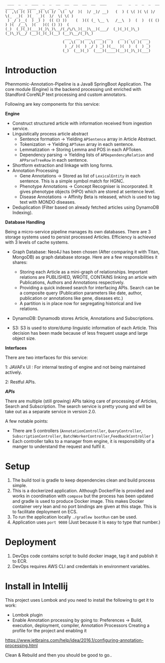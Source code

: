 ```
 ___  _  _  ___  _  _  __  __  __  __  __  ___     __   _  _  _  _  __  ____  __  ____  __  __  _  _
(  ,\( )( )(  _)( \( )/  \(  \/  )(  )/ _)/ __)   (  ) ( \( )( \( )/  \(_  _)(  )(_  _)(  )/  \( \( )
 ) _/ )__(  ) _) )  (( () ))    (  )(( (_ \__ \   /__\  )  (  )  (( () ) )(  /__\  )(   )(( () ))  (
(_)  (_)(_)(___)(_)\_)\__/(_/\/\_)(__)\__)(___/  (_)(_)(_)\_)(_)\_)\__/ (__)(_)(_)(__) (__)\__/(_)\_)
                           ___  __  ___  ___  __    __  _  _  ___
                          (  ,\(  )(  ,\(  _)(  )  (  )( \( )(  _)
                           ) _/ )(  ) _/ ) _) )(__  )(  )  (  ) _)
                          (_)  (__)(_)  (___)(____)(__)(_)\_)(___)
```

Introduction
============
Phenmomic-Annotation-Pipeline is a Java8 SpringBoot Application. The core module (Engine) is the backend processing unit enriched with Standford CoreNLP text processing and custom annotators.

Following are key components for this service:

**Engine**
* Construct structured article with information received from ingestion service.
* Linguistically process article abstract
    * Sentence formation -> Yielding `APSentence` array in Article Abstract.
    * Tokenization -> Yielding `APToken` array in each sentence.
    * Lemmatization -> Storing Lemma and POS in each APToken.
    * Dependency parsing -> Yielding lists of `APDependencyRelation` and `APParseTreeRow` in each sentence.
* Shortform extraction and linkage with long forms.
* Annotation Processing
    * Gene Annotations -> Stored as list of `LexicalEntity` in each sentence. This is a simple symbol match for HGNC.
    * Phenotype Annotations -> Concept Recogniser is incorporated. It gives phenotype objects (HPO) which are stored at sentence level.
    * Disease Annotations -> Affinity Beta is released, which is used to tag text with MONDO diseases.
* Deduplication (Filter based on already fetched articles using DynamoDB Indexing).

**Database Handling**

Being a micro-service pipeline manages its own databases.
There are 3 storage systems used to persist processed Articles. Efficiency is achieved with 3 levels of cache systems.
* Graph Database:
    Neo4J has been chosen (After comparing it with Titan, MongoDB) as graph database storage. Here are a few responsibilities it shares:
    * Storing each Article as a mini-graph of relationships. Important relations are PUBLISHED, WROTE, CONTAINS linking an article with Publications, Authors and Annotations respectively.
    * Providing a quick indexed search for interfacing APIs. Search can be a composite query (Publication parameters like date, author, publication or annotations like gene, diseases etc.)
    * A partition is in place now for segregating historical and live relations.

* DynamoDB:
  Dynamodb stores Article, Annotations and Subscriptions.

* S3:
  S3 is used to store/dump linguistic information of each Article. This decision has been made because of less frequent usage and large object size.

**Interfaces**

There are two interfaces for this service:

1: JAVAFx UI : For internal testing of engine and not being maintained actively.

2: Restful APIs.

***APIs***

There are multiple (still growing) APIs taking care of processing of Articles, Search and Subscription. The search service is pretty young and will be take out as a separate service in version 2.0.

A few notable points:
* There are 5 controllers (`AnnotationController`, `QueryController`, `SubscriptionController`, `BatchWorkerController`,`FeedbackController` )
* Each controller talks to a manager from engine, it is responsibility of a manger to understand the request and fulfil it.

Setup
=====
1. The build tool is gradle to keep dependencies clean and build process simple.
2. This is a dockerized application. Although DockerFile is provided and works in coordination with `compose` but the process has been updated and gradle is used to produce Docker image. This makes Docker container very lean and no port bindings are given at this stage. This is to facilitate deployment on ECS.
3. To run the application locally `./gradlew bootRun` can be used.
4. Application uses `port 9080` (Just because it is easy to type that number.)

Deployment
==========
1. DevOps code contains script to build docker image, tag it and publish it to ECR.
2. DevOps requires AWS CLI and credentials in environment variables.


Install in Intellij
===================
This project uses Lombok and you need to install the following to get it to work:
* Lombok plugin
* Enable Annotation processing by going to:
Preferences -> Build, execution, deployment, compiler, Annotation Processors
Creating a profile for the project and enabling it

https://www.jetbrains.com/help/idea/2016.1/configuring-annotation-processing.html

Clean & Rebuild and then you should be good to go..

